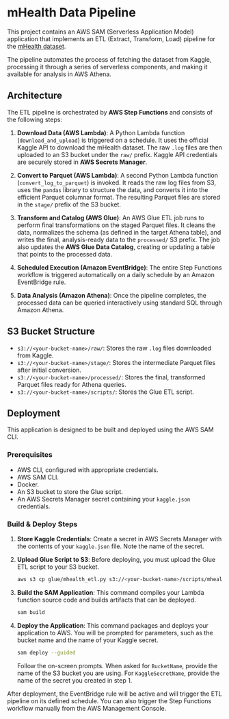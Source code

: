 # mHealth Data Pipeline

This project contains an AWS SAM (Serverless Application Model) application that implements an ETL (Extract, Transform, Load) pipeline for the [mHealth dataset](https://www.kaggle.com/datasets/nirmalsankalana/mhealth-dataset-data-set).

The pipeline automates the process of fetching the dataset from Kaggle, processing it through a series of serverless components, and making it available for analysis in AWS Athena.

## Architecture

The ETL pipeline is orchestrated by **AWS Step Functions** and consists of the following steps:

1.  **Download Data (AWS Lambda)**: A Python Lambda function (`download_and_upload`) is triggered on a schedule. It uses the official Kaggle API to download the mHealth dataset. The raw `.log` files are then uploaded to an S3 bucket under the `raw/` prefix. Kaggle API credentials are securely stored in **AWS Secrets Manager**.

2.  **Convert to Parquet (AWS Lambda)**: A second Python Lambda function (`convert_log_to_parquet`) is invoked. It reads the raw log files from S3, uses the `pandas` library to structure the data, and converts it into the efficient Parquet columnar format. The resulting Parquet files are stored in the `stage/` prefix of the S3 bucket.

3.  **Transform and Catalog (AWS Glue)**: An AWS Glue ETL job runs to perform final transformations on the staged Parquet files. It cleans the data, normalizes the schema (as defined in the target Athena table), and writes the final, analysis-ready data to the `processed/` S3 prefix. The job also updates the **AWS Glue Data Catalog**, creating or updating a table that points to the processed data.

4.  **Scheduled Execution (Amazon EventBridge)**: The entire Step Functions workflow is triggered automatically on a daily schedule by an Amazon EventBridge rule.

5.  **Data Analysis (Amazon Athena)**: Once the pipeline completes, the processed data can be queried interactively using standard SQL through Amazon Athena.

## S3 Bucket Structure

-   `s3://<your-bucket-name>/raw/`: Stores the raw `.log` files downloaded from Kaggle.
-   `s3://<your-bucket-name>/stage/`: Stores the intermediate Parquet files after initial conversion.
-   `s3://<your-bucket-name>/processed/`: Stores the final, transformed Parquet files ready for Athena queries.
-   `s3://<your-bucket-name>/scripts/`: Stores the Glue ETL script.

## Deployment

This application is designed to be built and deployed using the AWS SAM CLI.

### Prerequisites

-   AWS CLI, configured with appropriate credentials.
-   AWS SAM CLI.
-   Docker.
-   An S3 bucket to store the Glue script.
-   An AWS Secrets Manager secret containing your `kaggle.json` credentials.

### Build & Deploy Steps

1.  **Store Kaggle Credentials**:
    Create a secret in AWS Secrets Manager with the contents of your `kaggle.json` file. Note the name of the secret.

2.  **Upload Glue Script to S3**:
    Before deploying, you must upload the Glue ETL script to your S3 bucket.
    ```bash
    aws s3 cp glue/mhealth_etl.py s3://<your-bucket-name>/scripts/mhealth_etl.py
    ```

3.  **Build the SAM Application**:
    This command compiles your Lambda function source code and builds artifacts that can be deployed.
    ```bash
    sam build
    ```

4.  **Deploy the Application**:
    This command packages and deploys your application to AWS. You will be prompted for parameters, such as the bucket name and the name of your Kaggle secret.
    ```bash
    sam deploy --guided
    ```

    Follow the on-screen prompts. When asked for `BucketName`, provide the name of the S3 bucket you are using. For `KaggleSecretName`, provide the name of the secret you created in step 1.

After deployment, the EventBridge rule will be active and will trigger the ETL pipeline on its defined schedule. You can also trigger the Step Functions workflow manually from the AWS Management Console.

